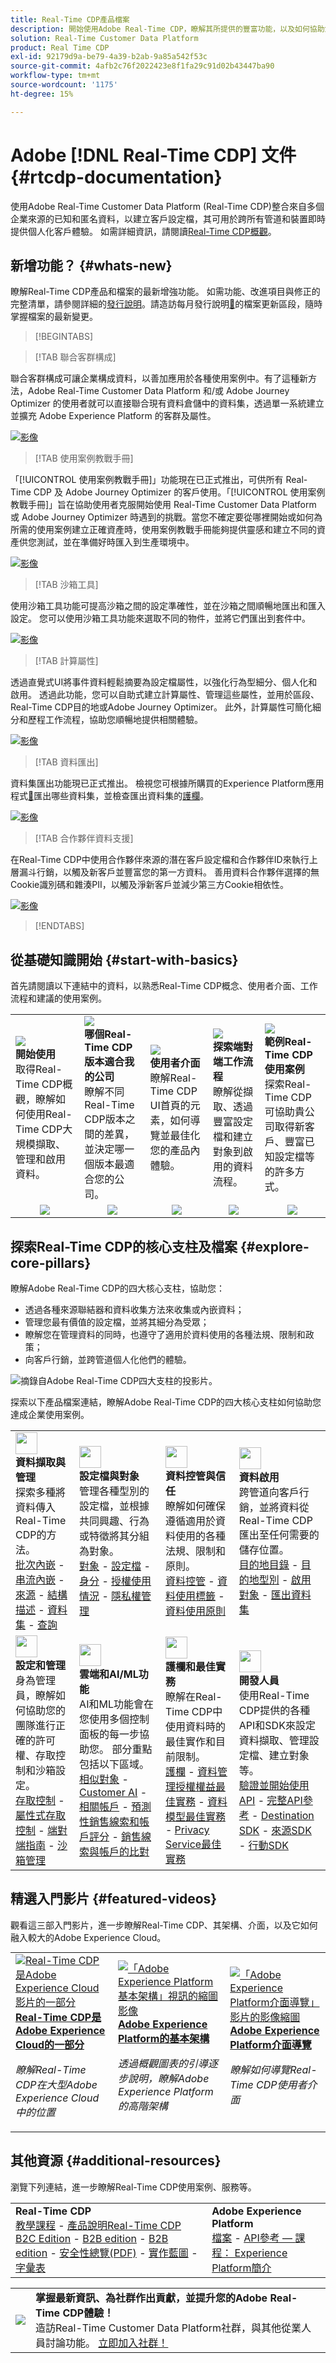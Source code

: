 ```yaml
---
title: Real-Time CDP產品檔案
description: 開始使用Adobe Real-Time CDP，瞭解其所提供的豐富功能，以及如何協助您的業務。 使用此頁面作為瞭解產品的起點。
solution: Real-Time Customer Data Platform
product: Real Time CDP
exl-id: 92179d9a-be79-4a39-b2ab-9a85a542f53c
source-git-commit: 4afb2c76f2022423e8f1fa29c91d02b43447ba90
workflow-type: tm+mt
source-wordcount: '1175'
ht-degree: 15%

---
```


# Adobe [!DNL Real-Time CDP] 文件 {#rtcdp-documentation}

使用Adobe Real-Time Customer Data Platform (Real-Time CDP)整合來自多個企業來源的已知和匿名資料，以建立客戶設定檔，其可用於跨所有管道和裝置即時提供個人化客戶體驗。 如需詳細資訊，請閱讀[Real-Time CDP概觀](/help/rtcdp/overview.md)。

## 新增功能？ {#whats-new}

瞭解Real-Time CDP產品和檔案的最新增強功能。 如需功能、改進項目與修正的完整清單，請參閱詳細的[發行說明](/help/release-notes/latest/latest.md)。請造訪每月發行說明[&#128279;](/help/release-notes/latest/latest.md#documentation-updates)的檔案更新區段，隨時掌握檔案的最新變更。

>[!BEGINTABS]

>[!TAB 聯合客群構成]

聯合客群構成可讓企業構成資料，以善加應用於各種使用案例中。有了這種新方法，Adobe Real-Time Customer Data Platform 和/或 Adobe Journey Optimizer 的使用者就可以直接聯合現有資料倉儲中的資料集，透過單一系統建立並擴充 Adobe Experience Platform 的客群及屬性。

[![影像](assets/do-not-localize/learn-more-button.svg)](https://experienceleague.adobe.com/zh-hant/docs/federated-audience-composition/using/home)

>[!TAB 使用案例教戰手冊]

「[!UICONTROL 使用案例教戰手冊]」功能現在已正式推出，可供所有 Real-Time CDP 及 Adobe Journey Optimizer 的客戶使用。「[!UICONTROL 使用案例教戰手冊]」旨在協助使用者克服開始使用 Real-Time Customer Data Platform 或 Adobe Journey Optimizer 時遇到的挑戰。當您不確定要從哪裡開始或如何為所需的使用案例建立正確資產時，使用案例教戰手冊能夠提供靈感和建立不同的資產供您測試，並在準備好時匯入到生產環境中。

[![影像](assets/do-not-localize/learn-more-button.svg)](/help/use-case-playbooks/playbooks/overview.md)

>[!TAB 沙箱工具]

使用沙箱工具功能可提高沙箱之間的設定準確性，並在沙箱之間順暢地匯出和匯入設定。 您可以使用沙箱工具功能來選取不同的物件，並將它們匯出到套件中。

[![影像](assets/do-not-localize/learn-more-button.svg)](/help/sandboxes/ui/sandbox-tooling.md)

>[!TAB 計算屬性]

透過直覺式UI將事件資料輕鬆摘要為設定檔屬性，以強化行為型細分、個人化和啟用。 透過此功能，您可以自助式建立計算屬性、管理這些屬性，並用於區段、Real-Time CDP目的地或Adobe Journey Optimizer。 此外，計算屬性可簡化細分和歷程工作流程，協助您順暢地提供相關體驗。

[![影像](assets/do-not-localize/learn-more-button.svg)](/help/profile/computed-attributes/overview.md)

>[!TAB 資料匯出]

資料集匯出功能現已正式推出。 檢視您可根據所購買的Experience Platform應用程式[&#128279;](../destinations/ui/export-datasets.md#datasets-to-export)匯出哪些資料集，並檢查匯出資料集的[護欄](/help/destinations/guardrails.md#dataset-exports)。

[![影像](assets/do-not-localize/learn-more-button.svg)](../destinations/ui/export-datasets.md)

>[!TAB 合作夥伴資料支援]

在Real-Time CDP中使用合作夥伴來源的潛在客戶設定檔和合作夥伴ID來執行上層漏斗行銷，以觸及新客戶並豐富您的第一方資料。 善用資料合作夥伴選擇的無Cookie識別碼和雜湊PII，以觸及淨新客戶並減少第三方Cookie相依性。

[![影像](assets/do-not-localize/learn-more-button.svg)](/help/rtcdp/partner-data/prospecting.md)

>[!ENDTABS]

## 從基礎知識開始 {#start-with-basics}

首先請閱讀以下連結中的資料，以熟悉Real-Time CDP概念、使用者介面、工作流程和建議的使用案例。

<table style="table-layout:fixed">
  <tr style="border: 0;">
    <td>
    <a href="/help/rtcdp/get-started.md"><img src="assets/do-not-localize/start-quick.png"></a>
    <div><strong>開始使用</strong><br/>取得Real-Time CDP概觀，瞭解如何使用Real-Time CDP大規模擷取、管理和啟用資料。</div>
    </td>
    <td>
    <a href="/help/rtcdp/overview.md#rtcdp-editions"><img src="assets/do-not-localize/start-campaign.jpeg"></a>
    <div><strong>哪個Real-Time CDP版本適合我的公司</strong><br/>瞭解不同Real-Time CDP版本之間的差異，並決定哪一個版本最適合您的公司。</div>
    </td>
    <td>
    <a href="/help/landing/ui-guide.md"><img src="assets/do-not-localize/start-interface.jpeg"></a>
    <div><strong>使用者介面</strong><br/>瞭解Real-Time CDP UI首頁的元素，如何導覽並最佳化您的產品內體驗。</div>
    </td>
    <td>
    <a href="/help/landing/end-to-end-tutorial.md"><img src="assets/do-not-localize/start-journey.jpeg"></a>
    <div><strong>探索端對端工作流程</strong><br/>瞭解從擷取、透過豐富設定檔和建立對象到啟用的資料流程。
    </div>
    </td>
    <td>
    <a href="/help/rtcdp/use-case-guides/overview.md"><img src="assets/do-not-localize/start-use-cases.jpeg"></a>
    <div><strong>範例Real-Time CDP使用案例</strong><br/>探索Real-Time CDP可協助貴公司取得新客戶、豐富已知設定檔等的許多方式。
    </div>
    </td>
  </tr>
  <tr style="border: 0;">
    <td align="center"><a href="/help/rtcdp/overview.md"><img src="assets/do-not-localize/learn-more-button.svg"></a></td>
    <td align="center"><a href="/help/rtcdp/overview.md#rtcdp-editions"><img src="assets/do-not-localize/learn-more-button.svg"></a></td>
    <td align="center"><a href="/help/rtcdp/home-page-dashboards.md"><img src="assets/do-not-localize/learn-more-button.svg"></a></td>
    <td align="center"><a href="/help/landing/end-to-end-tutorial.md"><img src="assets/do-not-localize/learn-more-button.svg"></a></td>
    <td align="center"><a href="/help/rtcdp/use-case-guides/overview.md"><img src="assets/do-not-localize/learn-more-button.svg"></a></td>
    </tr>
</table>

## 探索Real-Time CDP的核心支柱及檔案 {#explore-core-pillars}

瞭解Adobe Real-Time CDP的四大核心支柱，協助您：

* 透過各種來源聯結器和資料收集方法來收集或內嵌資料；
* 管理您最有價值的設定檔，並將其細分為受眾；
* 瞭解您在管理資料的同時，也遵守了適用於資料使用的各種法規、限制和政策；
* 向客戶行銷，並跨管道個人化他們的體驗。

![摘錄自Adobe Real-Time CDP四大支柱的投影片。](/help/rtcdp/assets/rtcdp-four-pillars.png)

探索以下產品檔案連結，瞭解Adobe Real-Time CDP的四大核心支柱如何協助您達成企業使用案例。

<table style="table-layout:auto">
  <tr style="border: 0;">
    <td>
      <img src="assets/do-not-localize/icon-data.svg" width="35px"><br/>
      <strong>資料擷取與管理</strong><br/>探索多種將資料傳入Real-Time CDP的方法。 <br/><a href="/help/ingestion/batch-ingestion/overview.md">批次內嵌</a> - <a href="/help/ingestion/streaming-ingestion/overview.md">串流內嵌</a> - <a href="/help/sources/home.md">來源</a> - <a href="/help/xdm/schema/composition.md">結構描述</a> - <a href="/help/catalog/datasets/overview.md">資料集</a> - <a href="/help/query-service/home.md">查詢</a>
    </td>
    <td>
      <img src="assets/do-not-localize/icon_profile-audience.svg" width="35px"><br/>
      <strong>設定檔與對象</strong><br/>管理各種型別的設定檔，並根據共同興趣、行為或特徵將其分組為對象。 <br/><a href="/help/segmentation/home.md">對象</a> - <a href="/help/profile/home.md">設定檔</a> - <a href="/help/identity-service/home.md">身分</a> - <a href="/help/dashboards/guides/license-usage.md">授權使用情況</a> - <a href="/help/privacy-service/home.md">隱私權管理</a>
    </td>
    <td>
      <img src="assets/do-not-localize/icon-lock.svg" width="35px"><br/>
      <strong>資料控管與信任</strong><br/>瞭解如何確保遵循適用於資料使用的各種法規、限制和原則。 <br/><a href="/help/data-governance/home.md">資料控管</a> - <a href="/help/data-governance/labels/overview.md">資料使用標籤</a> - <a href="/help/data-governance/policies/overview.md">資料使用原則</a>
    </td>
    <td>
      <img src="assets/do-not-localize/icon-content.svg" width="35px"><br/>
      <strong>資料啟用</strong><br/>跨管道向客戶行銷，並將資料從Real-Time CDP匯出至任何需要的儲存位置。 <br/><a href="/help/destinations/catalog/overview.md">目的地目錄</a> - <a href="/help/destinations/destination-types.md">目的地型別</a> - <a href="/help/destinations/ui/activation-overview.md">啟用對象</a> - <a href="/help/destinations/ui/export-datasets.md">匯出資料集</a>
    </td>
  </tr>
  <tr style="border: 0;">
    <td>
      <img src="assets/do-not-localize/icon-configure.svg" width="35px"><br/>
      <strong>設定和管理</strong><br/>身為管理員，瞭解如何協助您的團隊進行正確的許可權、存取控制和沙箱設定。 <br/><a href="/help/access-control/home.md">存取控制</a> - <a href="/help/access-control/abac/overview.md">屬性式存取控制</a> - <a href="/help/access-control/abac/end-to-end-guide.md">端對端指南</a> - <a href="/help/sandboxes/home.md">沙箱管理</a> 
    </td>
    <td>
      <img src="assets/do-not-localize/icon-cloud.svg" width="35px"><br/>
      <strong>雲端和AI/ML功能</strong><br/>AI和ML功能會在您使用多個控制面板的每一步協助您。 部分重點包括以下區域。 <br/> <a href="/help/segmentation/types/account-audiences.md">相似對象</a> - <a href="/help/rtcdp/segmentation/customer-ai.md">Customer AI</a> - <a href="/help/rtcdp/b2b-ai-ml-services/related-accounts.md">相關帳戶</a> - <a href="/help/rtcdp/b2b-ai-ml-services/predictive-lead-and-account-scoring.md">預測性銷售線索和帳戶評分</a> - <a href="/help/rtcdp/b2b-ai-ml-services/lead-to-account-matching.md">銷售線索與帳戶的比對</a>
    </td>
    <td>
      <img src="assets/do-not-localize/icon-learn.svg" width="35px"><br/>
      <strong>護欄和最佳實務</strong><br/>瞭解在Real-Time CDP中使用資料時的最佳實作和目前限制。<br/><a href="/help/rtcdp/guardrails/overview.md">護欄</a> - <a href="/help/landing/license-usage-and-guardrails/data-management-best-practices.md">資料管理授權權益最佳實務</a> - <a href="/help/xdm/schema/best-practices.md">資料模型最佳實務</a> - <a href="/help/privacy-service/best-practices.md">Privacy Service最佳實務</a> 
    </td>
    <td>
      <img src="assets/do-not-localize/icon-code.svg" width="35px"><br/>
      <strong>開發人員</strong><br/>使用Real-Time CDP提供的各種API和SDK來設定資料擷取、管理設定檔、建立對象等。 <br/><a href="/help/landing/api-authentication.md">驗證並開始使用API</a> - <a href="https://developer.adobe.com/experience-platform-apis/">完整API參考</a> - <a href="/help/destinations/destination-sdk/overview.md">Destination SDK</a> - <a href="/help/sources/sources-sdk/overview.md">來源SDK</a> - <a href="https://developer.adobe.com/client-sdks/home/getting-started/get-the-sdk/">行動SDK</a>
    </td>
  </tr>
</table>

## 精選入門影片 {#featured-videos}

觀看這三部入門影片，進一步瞭解Real-Time CDP、其架構、介面，以及它如何融入較大的Adobe Experience Cloud。

<table style="margin-top: 0 !important">
<tr>
  <td>
    <a href="https://experienceleague.adobe.com/docs/platform-learn/tutorials/intro-to-platform/native-applications.html?lang=zh-Hant">
      <img alt="Real-Time CDP是Adobe Experience Cloud影片的一部分" src="/help/rtcdp/assets/platform-apps-overview.png" />
    </a>
    <div>
      <a href="https://experienceleague.adobe.com/docs/platform-learn/tutorials/intro-to-platform/native-applications.html?lang=zh-Hant">
    <strong>Real-Time CDP是Adobe Experience Cloud的一部分</strong>
    </a>
    </div>
    <p>
    <em>瞭解Real-Time CDP在大型Adobe Experience Cloud中的位置</em>
    <p>
  </td>
  <td>
    <a href="https://experienceleague.adobe.com/docs/platform-learn/tutorials/intro-to-platform/basic-architecture.html?lang=zh-Hant">
      <img alt="「Adobe Experience Platform基本架構」視訊的縮圖影像" src="/help/rtcdp/assets/platform-architecture-overview.png" />
    </a>
    <div>
      <a href="https://experienceleague.adobe.com/docs/platform-learn/tutorials/intro-to-platform/basic-architecture.html?lang=zh-Hant">
    <strong>Adobe Experience Platform的基本架構</strong>
    </a>
    </div>
    <p>
    <em>透過概觀圖表的引導逐步說明，瞭解Adobe Experience Platform的高階架構</em>
    <p>
  </td>
  <td>
    <a href="https://experienceleague.adobe.com/docs/platform-learn/tutorials/intro-to-platform/interface-tour.html?lang=zh-Hant">
      <img alt="「Adobe Experience Platform介面導覽」影片的影像縮圖" src="/help/rtcdp/assets/rtcdp-ui-overview.png" />
    </a>
    <div>
      <a href="https://experienceleague.adobe.com/docs/platform-learn/tutorials/intro-to-platform/interface-tour.html?lang=zh-Hant">
    <strong>Adobe Experience Platform介面導覽</strong>
    </a>
    </div>
    <p>
    <em>瞭解如何導覽Real-Time CDP使用者介面</em>
    <p>
  </td>
  </tr>
  </table>

## 其他資源 {#additional-resources}

瀏覽下列連結，進一步瞭解Real-Time CDP使用案例、服務等。

<table style="table-layout:fixed"><tr style="border: 0;">
<td><strong>Real-Time CDP</strong><br/>
<a href="https://experienceleague.adobe.com/docs/platform-learn/tutorials/overview.html?lang=zh-Hant" target="_blank">教學課程</a> - <a href="https://helpx.adobe.com/tw/legal/product-descriptions/real-time-customer-data-platform-b2c-edition-prime-and-ultimate-packages.html" target="_blank">產品說明Real-Time CDP B2C Edition</a> - <a href="https://helpx.adobe.com/tw/legal/product-descriptions/real-time-customer-data-platform-b2c-edition-prime-and-ultimate-packages.html" target="_blank">B2B edition</a> - <a href="https://helpx.adobe.com/tw/legal/product-descriptions/real-time-customer-data-platform-b2c-edition-prime-and-ultimate-packages.html" target="_blank">B2B edition</a> - <a href="https://www.adobe.com/content/dam/cc/en/trust-center/ungated/whitepapers/experience-cloud/ADB_Experience_Platform_Security_Overview.pdf" target="_blank">安全性總覽(PDF)</a> - <a href="https://experienceleague.adobe.com/docs/blueprints-learn/architecture/overview.html?lang=zh-Hant" target="_blank">實作藍圖</a> - <a href="https://experienceleague.adobe.com/docs/experience-platform/landing/glossary.html?lang=zh-Hant" target="_blank">字彙表</a>
</td>
<td><strong>Adobe Experience Platform</strong><br/>
<a href="https://experienceleague.adobe.com/docs/experience-platform/landing/home.html?lang=zh-Hant" target="_blank">檔案</a> - <a href="https://developer.adobe.com/experience-platform-apis/" target="_blank">API參考 — <a href="https://experienceleague.adobe.com/docs/courses/using/experienceplatform-u-1-2020-1.html" target="_blank">課程： Experience Platform簡介</a></a>
</td>
</tr></table>

<table style="table-layout:auto"><tr style="border: 0;"><td><img src="assets/do-not-localize/newsletter.png"></td><td>
<b>掌握最新資訊、為社群作出貢獻，並提升您的Adobe Real-Time CDP體驗！</b><br/>造訪Real-Time Customer Data Platform社群，與其他從業人員討論功能。 <a href="https://experienceleaguecommunities.adobe.com/t5/real-time-customer-data-platform/ct-p/Real-time-CDP">立即加入社群！</a></td></tr></table>
